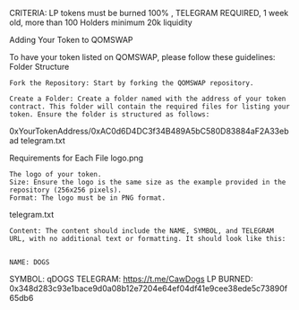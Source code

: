 CRITERIA: LP tokens must be burned 100% , TELEGRAM REQUIRED, 1 week old, more than 100 Holders minimum 20k liquidity



Adding Your Token to QOMSWAP

To have your token listed on QOMSWAP, please follow these guidelines:
Folder Structure

    Fork the Repository: Start by forking the QOMSWAP repository.

    Create a Folder: Create a folder named with the address of your token contract. This folder will contain the required files for listing your token. Ensure the folder is structured as follows:


0xYourTokenAddress/0xAC0d6D4DC3f34B489A5bC580D83884aF2A33ebad
    telegram.txt

Requirements for Each File
logo.png

    The logo of your token.
    Size: Ensure the logo is the same size as the example provided in the repository (256x256 pixels).
    Format: The logo must be in PNG format.

telegram.txt

    Content: The content should include the NAME, SYMBOL, and TELEGRAM URL, with no additional text or formatting. It should look like this:


    NAME: DOGS
SYMBOL: qDOGS
TELEGRAM: https://t.me/CawDogs
LP BURNED: 0x348d283c93e1bace9d0a08b12e7204e64ef04df41e9cee38ede5c73890f65db6


